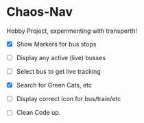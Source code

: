 # Chaos-Nav

Hobby Project, experimenting with transperth!

- [x] Show Markers for bus stops

- [ ] Display any active (live) busses
- [ ] Select bus to get live tracking
- [x] Search for Green Cats, etc
- [ ] Display correct Icon for bus/train/etc

- [ ] Clean Code up.
